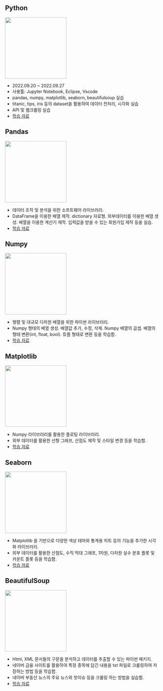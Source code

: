 ## **Python**
<img src="https://devocean.sk.com/CKFinderJava/userfiles/images/python(3).png" width="200" height="200">

- 2022.09.20 ~ 2022.09.27
- 사용툴: Jupyter Notebook, Eclipse, Vscode
- pandas, numpy, matplotlib, seaborn, beautifulsoup 실습
- titanic, tips, iris 등의 dataset을 활용하여 데이터 전처리, 시각화 실습
- API 및 웹크롤링 실습
- [학습 자료](Python_Exam)

## **Pandas**
<img src="https://upload.wikimedia.org/wikipedia/commons/thumb/e/ed/Pandas_logo.svg/512px-Pandas_logo.svg.png?20200209204934" width="200" height="200">

- 데이터 조작 및 분석을 위한 소프트웨어 라이브러리.
- DataFrame을 이용한 배열 제작. dictionary 자료형. 외부데이터를 이용한 배열 생성. 배열을 이용한 계산기 제작. 입력값을 받을 수 있는 회원가입 제작 등을 실습.
- [학습 자료](Pandas)

## **Numpy**
<img src="https://upload.wikimedia.org/wikipedia/commons/thumb/3/31/NumPy_logo_2020.svg/512px-NumPy_logo_2020.svg.png?20200723114325" width="200" height="200">

- 행렬 및 대규모 다차원 배열을 위한 파이썬 라이브러리.
- Numpy 형태의 배열 생성. 배열값 추가, 수정, 삭제. Numpy 배열의 곱셉. 배열의 형태 변환(int, float, bool). 튜플 형태로 변환 등을 학습함.
- [학습 자료](Numpy)

## **Matplotlib**
<img src="https://matplotlib.org/stable/_static/images/logo2.svg" width="200" height="200">

- Numpy 라이브러리를 활용한 플로팅 라이브러리.
- 외부 데이터를 활용한 선형 그래프, 산점도 제작 및 스타일 변경 등을 학습함.
- [학습 자료](Matplotlib_Seaborn)

## **Seaborn**
<img src="https://raw.githubusercontent.com/mwaskom/seaborn/master/doc/_static/logo-wide-lightbg.svg" width="200" height="200">

- Matplotlib 을 기반으로 다양한 색상 테마와 통계용 차트 등의 기능을 추가한 시각화 라이브러리.
- 외부 데이터를 활용한 산점도, 수직 막대 그래프, 1차원, 다차원 실수 분포 플롯 및 카운트 플롯 등을 학습함.
- [학습 자료](Matplotlib_Seaborn)

## **BeautifulSoup**
<img src="https://img1.daumcdn.net/thumb/R1280x0/?scode=mtistory2&fname=https%3A%2F%2Fblog.kakaocdn.net%2Fdn%2FQYUOm%2FbtrdImwr90w%2FJDfR4LxcykvM9rTFBtwktk%2Fimg.png" width="200" height="200">

- Html, XML 문서들의 구문을 분석하고 데이터를 추출할 수 있는 파이썬 패키지.
- 네이버 금융 사이트를 활용하여 특정 종목에 담긴 내용을 txt 파일로 크롤링하여 저장하는 방법 등을 학습함.
- 네이버 부동산 뉴스의 주요 뉴스와 핫이슈 등을 크롤링 하는 방법을 실습함.
- [학습 자료](BeautifulSoup)
